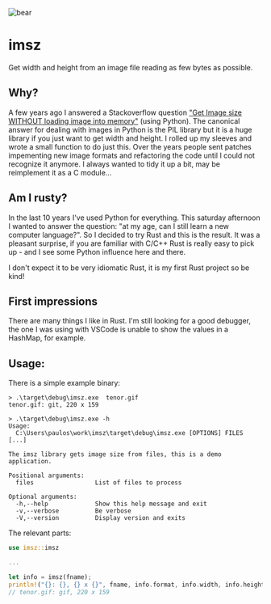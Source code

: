 ![bear](https://github.com/scardine/imsz/blob/master/tenor.gif?raw=true)

# imsz

Get width and height from an image file reading as few bytes as possible. 

## Why?

A few years ago I answered a Stackoverflow question ["Get Image size WITHOUT loading image into memory"](https://stackoverflow.com/questions/15800704/get-image-size-without-loading-image-into-memory) (using Python). The canonical answer for dealing with images in Python is the PIL library but it is a huge library if you just want to get width and height. I rolled up my sleeves and wrote a small function to do just this. Over the years people sent patches impementing new image formats and refactoring the code until I could not recognize it anymore. I always wanted to tidy it up a bit, may be reimplement it as a C module...

## Am I rusty?

In the last 10 years I've used Python for everything. This saturday afternoon I wanted to answer the question: "at my age, can I still learn a new computer language?". So I decided to try Rust and this is the result. It was a pleasant surprise, if you are familiar with C/C++ Rust is really easy to pick up - and I see some Python influence here and there. 

I don't expect it to be very idiomatic Rust, it is my first Rust project so be kind!

## First impressions

There are many things I like in Rust. I'm still looking for a good debugger, the one I was using with VSCode is unable to show the values in a HashMap, for example.

## Usage:

There is a simple example binary:
```
> .\target\debug\imsz.exe  tenor.gif  
tenor.gif: git, 220 x 159

> .\target\debug\imsz.exe -h
Usage:
  C:\Users\paulos\work\imsz\target\debug\imsz.exe [OPTIONS] FILES [...]

The imsz library gets image size from files, this is a demo application.

Positional arguments:
  files                 List of files to process

Optional arguments:
  -h,--help             Show this help message and exit
  -v,--verbose          Be verbose
  -V,--version          Display version and exits
```

The relevant parts:
```rust
use imsz::imsz

...

let info = imsz(fname);
println!("{}: {}, {} x {}", fname, info.format, info.width, info.height);
// tenor.gif: gif, 220 x 159
```


  
